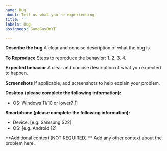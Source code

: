 ```yaml
---
name: Bug
about: Tell us what you're experiencing.
title: ''
labels: Bug
assignees: GameGuyOnYT

---
```


**Describe the bug**
A clear and concise description of what the bug is.

**To Reproduce**
Steps to reproduce the behavior:
1.
2.
3.
4.

**Expected behavior**
A clear and concise description of what you expected to happen.

**Screenshots**
If applicable, add screenshots to help explain your problem.

**Desktop (please complete the following information):**
 - OS: Windows 11/10 or lower?
[]

**Smartphone (please complete the following information):**
 - Device: [e.g. Samsung S22]
 - OS: [e.g. Android 12]

**Additional context [NOT REQUIRED] **
Add any other context about the problem here.
